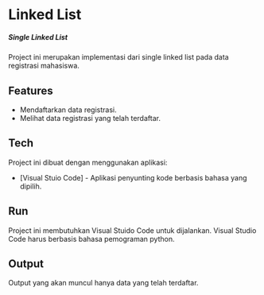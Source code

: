 # Linked List
##### Single Linked List
Project ini merupakan implementasi dari single linked list pada data registrasi mahasiswa.

## Features

- Mendaftarkan data registrasi.
- Melihat data registrasi yang telah terdaftar.

## Tech

Project ini dibuat dengan menggunakan aplikasi:

- [Visual Stuio Code] - Aplikasi penyunting kode berbasis bahasa yang dipilih.


## Run

Project ini membutuhkan Visual Stuido Code untuk dijalankan.
Visual Studio Code harus berbasis bahasa pemograman python.

## Output
Output yang akan muncul hanya data yang telah terdaftar.
